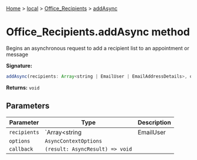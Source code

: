 [Home](./index) &gt; [local](local.md) &gt; [Office\_Recipients](local.office_recipients.md) &gt; [addAsync](local.office_recipients.addasync.md)

# Office\_Recipients.addAsync method

Begins an asynchronous request to add a recipient list to an appointment or message

**Signature:**
```javascript
addAsync(recipients: Array<string | EmailUser | EmailAddressDetails>, options?: AsyncContextOptions, callback?: (result: AsyncResult) => void): void;
```
**Returns:** `void`

## Parameters

|  Parameter | Type | Description |
|  --- | --- | --- |
|  `recipients` | `Array<string | EmailUser | EmailAddressDetails>` |  |
|  `options` | `AsyncContextOptions` |  |
|  `callback` | `(result: AsyncResult) => void` |  |

